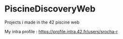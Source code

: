 # PiscineDiscoveryWeb
Projects i made in the 42 piscine web

My intra profile : https://profile.intra.42.fr/users/srocha-r
